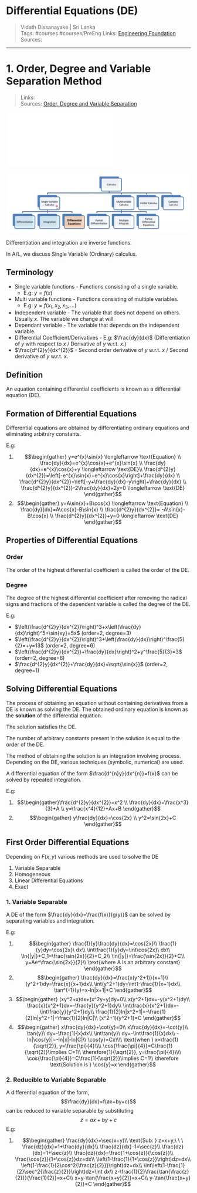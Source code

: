 # Differential Equations (DE)

> Vidath Dissanayake | Sri Lanka  
> Tags: #courses #courses/PreEng 
> Links: [Engineering Foundation](Engineering%20Foundation.md)
> Sources:  

---

# 1. Order, Degree and Variable Separation Method

 > Links:  
> Sources: [Order, Degree and Variable Separation](https://us02web.zoom.us/rec/play/-WTSWq4wu0MDXiMTREDZgPiLSoODnD5C8MAjudq1OV-G7WNKwINiayTuvrHP1OepRGsl4zui54DYYeOf.nReKNBv80Z_42dFm?hasValidToken=false&canPlayFromShare=true&from=share_recording_detail&startTime=1718449615000&componentName=rec-play&originRequestUrl=https%3A%2F%2Fus02web.zoom.us%2Frec%2Fshare%2FcyVAJuHBIXRCiRDH6J8HZot03KjjNWRCwREirG2zXA3g_NTrqDphY6wS5eEAmBzt.OEaPQ5cDCObjmuft%3FstartTime%3D1718449615000) 

![DifferentialEquation HK Dass Chapter 3](assets/documents/DifferentialEquation%20HK%20Dass%20Chapter%203.pdf)

![classification of calculus](assets/images/classification%20of%20calculus.png) 

Differentiation and integration are inverse functions.

In A/L, we discuss Single Variable (Ordinary) calculus.

## Terminology

- Single variable functions - Functions consisting of a single variable. 
    - E.g: $y=f(x)$ 
- Multi variable functions - Functions consisting of multiple variables. 
    - E.g: $y=f(x_{1}, x_{2}, x_{3}, ...)$  
- Independent variable - The variable that does not depend on others. Usually $x$. The variable we change at will.
- Dependant variable - The variable that depends on the independent variable.
- Differential Coefficient/Derivatives - E.g: $\frac{dy}{dx}$ (Differentiation of $y$ with respect to $x$ / Derivative of $y$ w.r.t. $x$.)
- $\frac{d^{2}y}{dx^{2}}$  - Second order derivative of $y$ w.r.t. $x$ / Second derivative of $y$ w.r.t. $x$.

## Definition

An equation containing differential coefficients is known as a differential equation (DE).

## Formation of Differential Equations

Differential equations are obtained by differentiating ordinary equations and eliminating arbitrary constants.

E.g: 
1. $$\begin{gather}
y=e^{x}\sin{x} \longleftarrow \text{Equation} \\ 
\frac{dy}{dx}=e^{x}\cos{x}+e^{x}\sin{x} \\
\frac{dy}{dx}=e^{x}\cos{x}+y \longleftarrow \text{DE}\\
\frac{d^{2}y}{dx^{2}}=\left[-e^{x}\sin{x}+e^{x}\cos{x}\right]+\frac{dy}{dx} \\
\frac{d^{2}y}{dx^{2}}=\left[-y+\frac{dy}{dx}-y\right]+\frac{dy}{dx} \\
\frac{d^{2}y}{dx^{2}}-2\frac{dy}{dx}+2y=0 \longleftarrow \text{DE}
\end{gather}$$
2. $$\begin{gather}
y=A\sin{x}+B\cos{x} \longleftarrow \text{Equation} \\
\frac{dy}{dx}=A\cos{x}-B\sin{x} \\
\frac{d^{2}y}{dx^{2}}= -A\sin{x}-B\cos{x} \\
\frac{d^{2}y}{dx^{2}}+y=0 \longleftarrow \text{DE}
\end{gather}$$

## Properties of Differential Equations

### Order

The order of the highest differential coefficient is called the order of the DE.

### Degree

The degree of the highest differential coefficient after removing the radical signs and fractions of the dependent variable is called the degree of the DE.

E.g: 
- $\left(\frac{d^{2}y}{dx^{2}}\right)^3+x\left(\frac{dy}{dx}\right)^5+\sin{xy}=5x$ (order=2, degree=3)
- $\left(\frac{d^{2}y}{dx^{2}}\right)^3+\left(\frac{dy}{dx}\right)^\frac{5}{2}=+y=13$ (order=2, degree=6)
- $\left(\frac{d^{2}y}{dx^{2}}+\frac{dy}{dx}\right)^2+y^\frac{5}{3}=3$ (order=2, degree=6)
- $\frac{d^{2}y}{dx^{2}}+\frac{dy}{dx}=\sqrt{\sin{x}}$ (order=2, degree=1)

## Solving Differential Equations

The process of obtaining an equation without containing derivatives from a DE is known as solving the DE. The obtained ordinary equation is known as the **solution** of the differential equation.

The solution satisfies the DE.

The number of arbitrary constants present in the solution is equal to the order of the DE.

The method of obtaining the solution is an integration involving process. Depending on the DE, various techniques (symbolic, numerical) are used.

A differential equation of the form  $\frac{d^{n}y}{dx^{n}}=f{x}$ can be solved by repeated integration.

E.g:
1. $$\begin{gather}\frac{d^{2}y}{dx^{2}}=x^2 \\
\frac{dy}{dx}=\frac{x^3}{3}+A \\
y=\frac{x^4}{12}+Ax+B
\end{gather}$$
2. $$\begin{gather}
y\frac{dy}{dx}=\cos{2x} \\
y^2=\sin{2x}+C
\end{gather}$$


## First Order Differential Equations

Depending on $F(x,y)$ various methods are used to solve the DE

1. Variable Separable
2. Homogeneous
3. Linear Differential Equations
4. Exact

### 1. Variable Separable

A DE of the form $\frac{dy}{dx}=\frac{f(x)}{g(y)}$ can be solved by separating variables and integration.

E.g:
1. $$\begin{gather}
\frac{1}{y}\frac{dy}{dx}=\cos{2x}\\
\frac{1}{y}dy=\cos{2x}\ dx\\
\int\frac{1}{y}dy=\int\cos{2x}\ dx\\
\ln{|y|}+C_1=\frac{\sin{2x}}{2}+C_2\\
\ln{|y|}=\frac{\sin{2x}}{2}+C\\
y=Ae^\frac{\sin{2x}}{2}\\
\text{where A is an arbitrary constant}
\end{gather}$$
2. $$\begin{gather}
\frac{dy}{dx}=\frac{x(y^2+1)}{x+1}\\
(y^2+1)dy=\frac{x}{x+1}dx\\
\int(y^2+1)dy=\int1-\frac{1}{x+1}dx\\
\tan^{-1}{y}=x-ln|x+1|+C
\end{gather}$$
3. $$\begin{gather}
(xy^2+x)dx+(x^2y+y)dy=0\\
x(y^2+1)dx=-y(x^2+1)dy\\
\frac{x}{x^2+1}dx=-\frac{y}{y^2+1}dy\\
\int\frac{x}{x^2+1}dx=-\int\frac{y}{y^2+1}dy\\
\frac{1}{2}ln|x^2+1|=-\frac{1}{2}ln|y^2+1|+\frac{1}{2}ln|C|\\
(x^2+1)(y^2+1)=C
\end{gather}$$
4. $$\begin{gather}
x\frac{dy}{dx}+\cot{y}=0\\
x\frac{dy}{dx}=-\cot{y}\\
\tan{y}\ dy=-\frac{1}{x}dx\\
\int\tan{y}\ dy=-\int\frac{1}{x}dx\\
-ln|\cos{y}|=-ln|x|-ln|C|\\
\cos{y}=Cx\\\\
\text{when } x=\frac{1}{\sqrt{2}}, y=\frac{\pi}{4}\\\\
\cos{\frac{\pi}{4}}=C\frac{1}{\sqrt{2}}\implies C=1\\
\therefore{1}{\sqrt{2}}, y=\frac{\pi}{4}\\\\
\cos{\frac{\pi}{4}}=C\frac{1}{\sqrt{2}}\implies C=1\\
\therefore \text{Solution is } \cos{y}=x
\end{gather}$$

### 2. Reducible to Variable Separable

A differential equation of the form,
$$\frac{dy}{dx}=f(ax+by+c)$$
 can be reduced to variable separable by substituting $$z=ax+by+c$$
E.g: 
1. $$\begin{gather}
\frac{dy}{dx}=\sec(x+y)\\
\text{Sub: } z=x+y;\ \ \ \frac{dz}{dx}=1+\frac{dy}{dx}\\
\frac{dz}{dx}-1=\sec{z}\\
\frac{dz}{dx}=1+\sec{z}\\
\frac{dz}{dx}=\frac{1+\cos{z}}{\cos{z}}\\
\frac{\cos{z}}{1+\cos{z}}dz=dx\\
\left(1-\frac{1}{1+\cos{z}}\right)dz=dx\\
\left(1-\frac{1}{2\cos^2{\frac{z}{2}}}\right)dz=dx\\
\int\left(1-\frac{1}{2}\sec^2{\frac{z}{2}}\right)dz=\int dx\\
z-\frac{1}{2}\frac{\tan{\frac{z}{2}}}{\frac{1}{2}}=x+C\\
x+y-\tan{\frac{x+y}{2}}=x+C\\
y-\tan{\frac{x+y}{2}}=C
\end{gather}$$